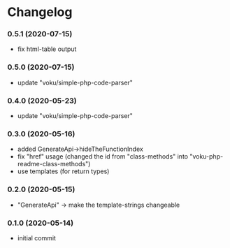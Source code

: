 # Changelog

### 0.5.1 (2020-07-15)

- fix html-table output

### 0.5.0 (2020-07-15)

- update "voku/simple-php-code-parser"

### 0.4.0 (2020-05-23)

- update "voku/simple-php-code-parser"

### 0.3.0 (2020-05-16)

- added GenerateApi->hideTheFunctionIndex
- fix "href" usage (changed the id from "class-methods" into "voku-php-readme-class-methods")
- use templates (for return types)

### 0.2.0 (2020-05-15)

- "GenerateApi" -> make the template-strings changeable

### 0.1.0 (2020-05-14)

- initial commit
